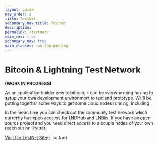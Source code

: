 ```yaml
---
layout: guide
nav_order: 2
title: TestNet
secondary_nav_title: TestNet
description:
permalink: /testnet/
main_nav: true
secondary_nav: true
main_classes: -no-top-padding
---
```


# Bitcoin & Lightning Test Network

**(WORK IN PROGRESS)**

As an application builder new to bitcoin, it can be overwhelming having to setup your own development environment to test and prototype. We'll be putting together some ways to get some cloud nodes running, including 

In the mean time you can check out the community test network which currently has open acccess for LNDHub and LNBits. If you have an open source project and you need direct access to a couple nodes of your own reach out on [Twitter](https://twitter.com/johnsBeharry). 

[Visit the TestNet Site](https://lndev.link){: .button}